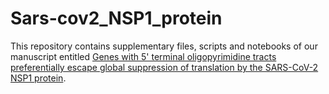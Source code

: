 # Sars-cov2_NSP1_protein

This repository contains supplementary files, scripts and notebooks of our manuscript entitled
[Genes with 5' terminal oligopyrimidine tracts preferentially escape global suppression of translation by the SARS-CoV-2 NSP1 protein](https://www.biorxiv.org/content/10.1101/2020.09.13.295493v1).
